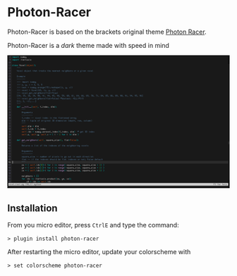 # Photon-Racer
Photon-Racer is based on the brackets original theme [Photon Racer](https://github.com/Brackets-Themes/PhotonRacer). 

Photon-Racer is a *dark* theme made with speed in mind

![Screenshot](ScreenShot.png)

## Installation

From you micro editor, press `CtrlE` and type the command:

```
> plugin install photon-racer
```

After restarting the micro editor, update your colorscheme with

```
> set colorscheme photon-racer
```